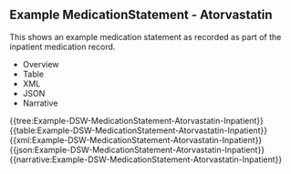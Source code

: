 <div class="warning"><span class="ClinicalWarn"></span></div>

## Example MedicationStatement - Atorvastatin
This shows an example medication statement as recorded as part of the inpatient medication record.

<div class="tab-wrap">
  <ul class="tab-head">
    <li class="tablink" onclick="openCity(this,'tabtree')" data-target="tabtree">
      Overview
    </li>
    <li class="tablink" onclick="openCity(this,'tabtable')" data-target="tabtable">
      Table
    </li>
    <li class="tablink tab-active" onclick="openCity(this,'tabxml')" data-target="tabxml">
      XML
    </li>    
    <li class="tablink" onclick="openCity(this,'tabjson')" data-target="tabjson">
      JSON
    </li>    
    <li class="tablink" onclick="openCity(this,'tabnarrative')" data-target="tabnarrative">
      Narrative
    </li>
  </ul>
  <div class="tab-main">
    <div id="tabtree" class="tabcontent">
      {{tree:Example-DSW-MedicationStatement-Atorvastatin-Inpatient}}
    </div>
    <div id="tabtable" class="tabcontent">
      {{table:Example-DSW-MedicationStatement-Atorvastatin-Inpatient}}
    </div>       
    <div id="tabxml" class="tabcontent active">      
      {{xml:Example-DSW-MedicationStatement-Atorvastatin-Inpatient}}
    </div>
    <div id="tabjson" class="tabcontent">
      {{json:Example-DSW-MedicationStatement-Atorvastatin-Inpatient}}
    </div>       
    <div id="tabnarrative" class="tabcontent">
      {{narrative:Example-DSW-MedicationStatement-Atorvastatin-Inpatient}}
    </div>  
  </div>
</div>